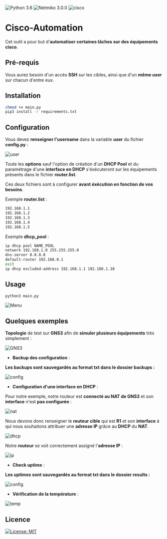 ![Python 3.6](https://img.shields.io/badge/python-3.6%2B-green)
![Netmiko 3.0.0](https://img.shields.io/badge/netmiko-3.0.0-yellow)
![cisco](https://img.shields.io/badge/cisco-ios-yellowgreen)


# Cisco-Automation

Cet outil a pour but d'**automatiser certaines tâches sur des équipements cisco**.

## Pré-requis

Vous aurez besoin d'un accès **SSH** sur les cibles, ainsi que d'un **même user** sur chacun d'entre eux.

## Installation

```bash
chmod +x main.py
pip3 install -r requirements.txt
```

## Configuration

Vous devez **renseigner l'username** dans la variable **user** du fichier **config.py** : 

![user](https://zupimages.net/up/20/08/hzyd.png)

Toute les **options** sauf l'option de création d'un **DHCP Pool** et du paramétrage d'une **interface en DHCP** s'éxécuteront sur les équipements présents dans le fichier **router.list**.

Ces deux fichiers sont à configurer **avant éxécution en fonction de vos besoins**.

Exemple **router.list** :
```bash
192.168.1.1
192.168.1.2
192.168.1.3
192.168.1.4
192.168.1.5
```

Exemple **dhcp_pool** :
```bash
ip dhcp pool NAME_POOL
network 192.168.1.0 255.255.255.0
dns-server 8.8.8.8
default-router 192.168.0.1
exit
ip dhcp excluded-address 192.168.1.1 192.168.1.10
```

## Usage

```bash
python3 main.py
```
![Menu](https://zupimages.net/up/20/08/qxq9.png)

## Quelques exemples

**Topologie** de test sur **GNS3** afin de **simuler plusieurs équipements** très simplement :

![GNS3](https://zupimages.net/up/20/08/ajrj.png)

 - **Backup des configuration** :
 
**Les backups sont sauvegardés au format txt dans le dossier backups :**

 ![config](https://zupimages.net/up/20/08/ugsm.png)
 
 - **Configuration d'une interface en DHCP** :
 
 Pour notre exemple, notre routeur est **connecté au NAT de GNS3** et son **interface** n'est **pas configurée** :
 
 ![nat](https://zupimages.net/up/20/08/ipoe.png)
 
 Nous devons donc renseigner le **routeur cible** qui est **R1** et son **interface** à qui nous souhaitons attribuer une **adresse IP** grâce au **DHCP** du **NAT**.
 
 ![dhcp](https://zupimages.net/up/20/08/q69s.png)
 
 Notre **routeur** se voit correctement assigné l'**adresse IP** :
 
 ![ip](https://zupimages.net/up/20/08/6ref.png)
 
 
   - **Check uptime** :
   
 **Les uptimes sont sauvegardés au format txt dans le dossier results :**
 
 ![config](https://zupimages.net/up/20/08/nyhp.png)
 
 - **Vérification de la température** :
 
 ![temp](https://zupimages.net/up/20/08/nmwy.png)
   

## Licence
[![License: MIT](https://img.shields.io/badge/License-MIT-yellow.svg)](https://opensource.org/licenses/MIT)

